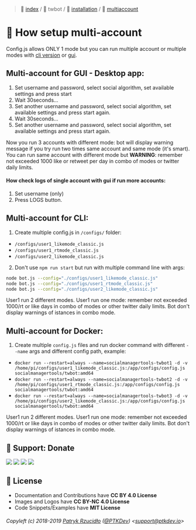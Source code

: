 > 📌 [index](../../../README.md) / 🐣 twbot / 💾 [installation](../../installation/README.md) / 📀 [multiaccount](README.md)

# 📀 How setup multi-account
Config.js allows ONLY 1 mode but you can run multiple account or multiple modes with [cli version](../../installation/source/README.md) or [gui](../../../gui/installation/README.md).


## Multi-account for GUI - Desktop app:
1. Set username and password, select social algorithm, set available settings and press start
2. Wait 30seconds...
3. Set another username and password, select social algorithm, set available settings and press start again.
2. Wait 30seconds...
3. Set another username and password, select social algorithm, set available settings and press start again.

Now you run 3 accounts with different mode: bot will display warning message if you try run two times same account and same mode (it's smart). You can run same account with different mode but **WARNING**: remember not exceeded 1000 like or retweet per day in combo of modes or twitter daily limits.

#### How check logs of single account with gui if run more accounts:
1. Set username (only)
2. Press LOGS button.

## Multi-account for CLI:

1. Create multiple config.js in `/configs/` folder:
- `/configs/user1_likemode_classic.js`
- `/configs/user1_rtmode_classic.js`
- `/configs/user2_likemode_classic.js`

2. Don't use `npm run start` but run with multiple command line with args:

```sh
node bot.js --config="./configs/user1_likemode_classic.js"
node bot.js --config="./configs/user1_rtmode_classic.js"
node bot.js --config="./configs/user2_likemode_classic.js"
```

User1 run 2 different modes. User1 run one mode: remember not exceeded 1000/rt or like days in combo of modes or other twitter daily limits. Bot don't display warnings of istances in combo mode.

## Multi-account for Docker:

1. Create multiple `config.js` files and run docker command with different `--name` args and different config path, example:
- `docker run --restart=always --name=socialmanagertools-twbot1 -d -v /home/pi/configs/user1_likemode_classic.js:/app/configs/config.js socialmanagertools/twbot:amd64`
- `docker run --restart=always --name=socialmanagertools-twbot2 -d -v /home/pi/configs/user1_rtmode_classic.js:/app/configs/config.js socialmanagertools/twbot:amd64`
- `docker run --restart=always --name=socialmanagertools-twbot3 -d -v /home/pi/configs/user2_likemode_classic.js:/app/configs/config.js socialmanagertools/twbot:amd64`

User1 run 2 different modes. User1 run one mode: remember not exceeded 1000/rt or like days in combo of modes or other twitter daily limits. Bot don't display warnings of istances in combo mode.

## 🎁 Support: Donate
[![](https://img.shields.io/badge/donate-paypal-005EA6.svg)](http://paypal.ptkdev.io) [![](https://img.shields.io/badge/donate-patreon-F87668.svg)](http://patreon.ptkdev.io) [![](https://img.shields.io/badge/donate-opencollective-5DA4F9.svg)](http://opencollective.ptkdev.io) [![](https://img.shields.io/badge/buy%20me-coffee-4B788C.svg)](http://coffee.ptkdev.io)

## 💫 License
* Documentation and Contributions have **CC BY 4.0 License**
* Images and Logos have **CC BY-NC 4.0 License**
* Code Snippets/Examples have **MIT License**

###### Copyleft (c) 2018-2019 [Patryk Rzucidło](https://ptk.dev) ([@PTKDev](https://twitter.com/ptkdev)) <[support@ptkdev.io](mailto:support@ptkdev.io)>
